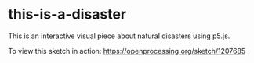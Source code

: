 # this-is-a-disaster
This is an interactive visual piece about natural disasters using p5.js.

To view this sketch in action:
https://openprocessing.org/sketch/1207685

